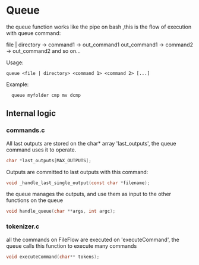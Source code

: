 # Queue

the queue function works like the pipe on bash ,this is the flow of execution with queue command:

file | directory -> command1 -> out_command1
out_command1 -> command2 -> out_command2
            and so on...

Usage:
```
queue <file | directory> <command 1> <command 2> [...]
```

Example:
```
  queue myfolder cmp mv dcmp
```

## Internal logic

### commands.c

All last outputs are stored on the char* array 'last_outputs', the queue command uses it to operate.
```C
char *last_outputs[MAX_OUTPUTS];
```

Outputs are committed to last outputs with this command:
```C
void _handle_last_single_output(const char *filename);
```

the queue manages the outputs, and use them as input to the other functions on the queue
```C
void handle_queue(char **args, int argc);
```
### tokenizer.c

all the commands on FileFlow are executed on 'executeCommand', the queue calls this function to execute many commands
```C
void executeCommand(char** tokens);
```